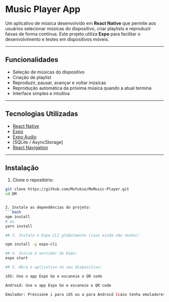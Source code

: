 # Music Player App 

Um aplicativo de música desenvolvido em **React Native** que permite aos usuários selecionar músicas do dispositivo, criar playlists e reproduzir faixas de forma contínua. 
Este projeto utiliza **Expo** para facilitar o desenvolvimento e testes em dispositivos móveis.

---

## **Funcionalidades**

- Seleção de músicas do dispositivo
- Criação de playlist
- Reproduzir, pausar, avançar e voltar músicas
- Reprodução automática da próxima música quando a atual termina
- Interface simples e intuitiva

---

## **Tecnologias Utilizadas**

- [React Native](https://reactnative.dev/)
- [Expo](https://expo.dev/)
- [Expo Audio](https://docs.expo.dev/versions/latest/sdk/audio/)
- [SQLite / AsyncStorage] 
- [React Navigation](https://reactnavigation.org/)

---

## **Instalação**

1. Clone o repositório:

```bash
git clone https://github.com/MuYukio/MuMusic-Player.git
cd DM


2. Instale as dependências do projeto:
```bash
npm install
# ou
yarn install

## 3. Instale o Expo CLI globalmente (caso ainda não tenha):

npm install -g expo-cli

## 4. Inicie o servidor do Expo:
expo start

## 5. Abra o aplicativo no seu dispositivo:

iOS: Use o app Expo Go e escaneie o QR code

Android: Use o app Expo Go e escaneie o QR code

Emulador: Pressione i para iOS ou a para Android (caso tenha emuladores configurados)
